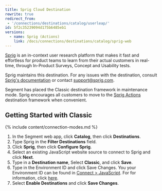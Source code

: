 ```yaml
---
title: Sprig Cloud Destination
rewrite: true
redirect_from:
 - '/connections/destinations/catalog/userleap/'
id: 5f2c35239094d175b6485eb1
versions:
  - name: Sprig (Actions)
    link: /docs/connections/destinations/catalog/sprig-web
---
```


[Sprig](https://sprig.com/?&utm_source=segmentio&utm_medium=docs_actions&utm_campaign=integration) is an in-context user research platform that makes it fast and effortless for product teams to learn from their actual customers in real-time, through In-Product Surveys, Concept and Usability tests.

Sprig maintains this destination. For any issues with the destination, consult [Sprig's documentation](https://docs.sprig.com/docs/segment) or contact [support@sprig.com](mailto:support@sprig.com).

Segment has placed the Classic destination framework in maintenance mode. Sprig encourages all customers to move to the [Sprig Actions](https://segment.com/docs/connections/destinations/catalog/sprig-web/) destination framework when convenient. 

## Getting Started with Classic

{% include content/connection-modes.md %}

1. In the Segment web app, click **Catalog**, then click **Destinations**.
2. Type Sprig in the **Filter Destinations** field.
3. Click **Sprig**, then click **Configure Sprig**.
4. Select an existing JavaScript website source to connect to Sprig and click **Next**.
5. Type in a **Destination name**, Select **Classic**, and click **Save**.
6. Type in the Environment ID and click Save Changes. You your Environment ID can be found in [Connect > JavaScript](https://app.sprig.com/connect). For for information, click [here](https://docs.sprig.com/docs/products-and-environments#environments).
7. Select **Enable Destinations** and click **Save Changes**.
